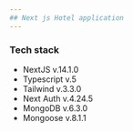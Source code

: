 ```yaml
---
## Next js Hotel application
---
```

### Tech stack
- NextJS v.14.1.0
- Typescript v.5
- Tailwind v.3.3.0
- Next Auth v.4.24.5
- MongoDB v.6.3.0
- Mongoose v.8.1.1
